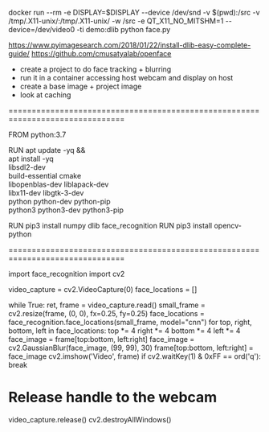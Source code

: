 docker run --rm -e DISPLAY=$DISPLAY --device /dev/snd -v $(pwd):/src -v /tmp/.X11-unix/:/tmp/.X11-unix/ -w /src -e QT_X11_NO_MITSHM=1 --device=/dev/video0 -ti demo:dlib python face.py

https://www.pyimagesearch.com/2018/01/22/install-dlib-easy-complete-guide/
https://github.com/cmusatyalab/openface

- create a project to do face tracking + blurring
- run it in a container accessing host webcam and display on host
- create a base image + project image
- look at caching

===============================================================================

FROM python:3.7

RUN apt update -yq && \
    apt install -yq \
        libsdl2-dev \
        build-essential cmake \
        libopenblas-dev liblapack-dev \
        libx11-dev libgtk-3-dev \
        python python-dev python-pip \
        python3 python3-dev python3-pip

RUN pip3 install numpy dlib face_recognition
RUN pip3 install opencv-python

===============================================================================

import face_recognition
import cv2

video_capture = cv2.VideoCapture(0)
face_locations = []

while True:
    ret, frame = video_capture.read()
    small_frame = cv2.resize(frame, (0, 0), fx=0.25, fy=0.25)
    face_locations = face_recognition.face_locations(small_frame, model="cnn")
    for top, right, bottom, left in face_locations:
        top *= 4
        right *= 4
        bottom *= 4
        left *= 4
        face_image = frame[top:bottom, left:right]
        face_image = cv2.GaussianBlur(face_image, (99, 99), 30)
        frame[top:bottom, left:right] = face_image
    cv2.imshow('Video', frame)
    if cv2.waitKey(1) & 0xFF == ord('q'):
        break

# Release handle to the webcam
video_capture.release()
cv2.destroyAllWindows()
